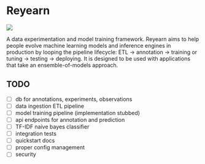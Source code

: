 # Reyearn

![](https://media.giphy.com/media/3orif368drh8LRG7WU/giphy.gif)

A data experimentation and model training framework. Reyearn aims to help people evolve machine learning models and inference engines in production by looping the pipeline lifecycle: ETL -> annotation -> training or tuning -> testing -> deploying. It is designed to be used with applications that take an ensemble-of-models approach.

## TODO

- [ ] db for annotations, experiments, observations
- [ ] data ingestion ETL pipeline
- [ ] model training pipeline (implementation stubbed)
- [ ] api endpoints for annotation and prediction
- [ ] TF-IDF naive bayes classifier
- [ ] integration tests
- [ ] quickstart docs
- [ ] proper config management
- [ ] security